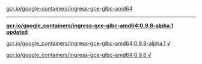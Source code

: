 [gcr.io/google-containers/ingress-gce-glbc-amd64](https://hub.docker.com/r/sqeven/ingress-gce-glbc-amd64/tags/) 

----
**[gcr.io/google_containers/ingress-gce-glbc-amd64:0.9.8-alpha.1 updated](https://hub.docker.com/r/sqeven/ingress-gce-glbc-amd64/tags/)**

[gcr.io/google_containers/ingress-gce-glbc-amd64:0.9.8-alpha.1 √](https://hub.docker.com/r/sqeven/ingress-gce-glbc-amd64/tags/)

[gcr.io/google_containers/ingress-gce-glbc-amd64:0.9.8 √](https://hub.docker.com/r/sqeven/ingress-gce-glbc-amd64/tags/)

